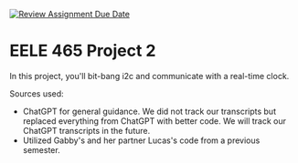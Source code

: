 [![Review Assignment Due Date](https://classroom.github.com/assets/deadline-readme-button-22041afd0340ce965d47ae6ef1cefeee28c7c493a6346c4f15d667ab976d596c.svg)](https://classroom.github.com/a/ajoH7Ne3)
# EELE 465 Project 2

In this project, you'll bit-bang i2c and communicate with a real-time clock.

Sources used:
- ChatGPT for general guidance. We did not track our transcripts but replaced everything from ChatGPT with better code. We will track our ChatGPT transcripts in the future.
- Utilized Gabby's and her partner Lucas's code from a previous semester.
